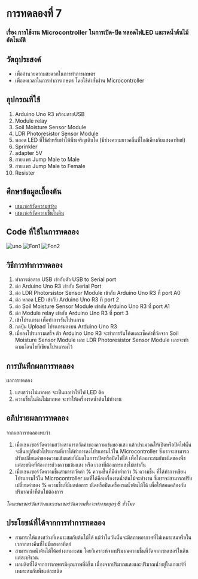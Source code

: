 # การทดลองที่ 7 
### เรื่อง การใช้งาน Microcontroller ในการเปิด-ปิด หลอดไฟLED และรดน้ำต้นไม้อัตโนมัติ  
## วัตถุประสงค์
* เพื่ออำนวยความสะดวกในการทำการเกษตร 
* เพื่อลดเวลาในการทำการเกษตร โดยใช้คำสั่งผ่าน Microcontroller 
## อุปกรณที่ใช้
1. Arduino Uno R3 พร้อมสายUSB 
2. Module relay
3. Soil Moisture Sensor Module
4. LDR Photoresistor Sensor Module
5. หลอด LED ที่ใช้สำหรับทำให้พืชเจริญเติบโต (มีช่วงความยาวคลื่นที่ใกล้เคียงกับแสงอาทิตย์)
6. Sprinkler
7. adapter 5V
8. สายเเพร Jump Male to Male
9. สายเเพร Jump Male to Female
10. Resister 
## ศึกษาข้อมูลเบื้องต้น
* [เซนเซอร์วัดความสว่าง](https://www.myarduino.net/article/210/%E0%B8%AA%E0%B8%AD%E0%B8%99%E0%B9%83%E0%B8%8A%E0%B9%89%E0%B8%87%E0%B8%B2%E0%B8%99-arduino-%E0%B9%80%E0%B8%8B%E0%B9%87%E0%B8%99%E0%B9%80%E0%B8%8B%E0%B8%AD%E0%B8%A3%E0%B9%8C%E0%B8%A7%E0%B8%B1%E0%B8%94%E0%B8%84%E0%B8%A7%E0%B8%B2%E0%B8%A1%E0%B8%AA%E0%B8%A7%E0%B9%88%E0%B8%B2%E0%B8%87%E0%B8%84%E0%B8%A7%E0%B8%B2%E0%B8%A1%E0%B9%80%E0%B8%82%E0%B9%89%E0%B8%A1%E0%B9%81%E0%B8%AA%E0%B8%87-%E0%B9%80%E0%B8%9B%E0%B8%B4%E0%B8%94%E0%B8%9B%E0%B8%B4%E0%B8%94%E0%B9%84%E0%B8%9F%E0%B8%95%E0%B8%B2%E0%B8%A1%E0%B9%81%E0%B8%AA%E0%B8%87)
* [เซนเซอร์วัดความชื้นในดิน](https://www.ab.in.th/article/10/%E0%B9%82%E0%B8%9B%E0%B8%A3%E0%B9%80%E0%B8%88%E0%B8%84%E0%B9%80%E0%B8%84%E0%B8%A3%E0%B8%B7%E0%B9%88%E0%B8%AD%E0%B8%87%E0%B8%A3%E0%B8%94%E0%B8%99%E0%B9%89%E0%B8%B3%E0%B8%95%E0%B9%89%E0%B8%99%E0%B9%84%E0%B8%A1%E0%B9%89%E0%B8%AD%E0%B8%B1%E0%B8%95%E0%B9%82%E0%B8%99%E0%B8%A1%E0%B8%B1%E0%B8%95%E0%B8%B4-%E0%B8%94%E0%B9%89%E0%B8%A7%E0%B8%A2-arduino-%E0%B8%A3%E0%B8%B2%E0%B8%84%E0%B8%B2%E0%B8%96%E0%B8%B9%E0%B8%81-%E0%B8%9E%E0%B8%A3%E0%B9%89%E0%B8%AD%E0%B8%A1-code-%E0%B8%95%E0%B8%B1%E0%B8%A7%E0%B8%AD%E0%B8%A2%E0%B9%88%E0%B8%B2%E0%B8%87)
## Code ที่ใช้ในการทดลอง
![uno](https://user-images.githubusercontent.com/80879716/113113006-08e34980-9234-11eb-88c3-a5896bf772e7.jpg)
![Fon1](https://user-images.githubusercontent.com/80879716/113112605-91adb580-9233-11eb-9366-8ca0bdef446b.jpg)
![Fon2](https://user-images.githubusercontent.com/80879716/113112614-93777900-9233-11eb-8ea0-71a5eeb48c25.jpg)
## วิธีการทำการทดลอง
1. ทำการต่อสาย USB เข้ากับตัว USB to Serial port
2. ต่อ Arduino Uno R3 เข้ากับ Serial Port
3. ต่อ LDR Photorsistor Sensor Module เข้ากับ Arduino Uno R3 ที่ port A0
4. ต่อ หลอด LED เข้ากับ Arduino Uno R3 ที่ port 2
5. ต่อ Soil Moisture Sensor Module เข้ากับ Arduino Uno R3 ที่ port A1
6. ต่อ Module relay เข้ากับ Arduino Uno R3 ที่ port 3
7. เข้าโปรเเกรม เพื่อทำการรันโปรเเกรม
8. กดปุ่ม Upload โปรเเกรมลงบน Arduino Uno R3
9. เมื่อลงโปรเเกรมเสร็จ ตัว Arduino Uno R3 จะทำการรันโค้ดเเละเช็คค่าที่วัดจาก Soil Moisture Sensor Module เเละ LDR Photoresistor Sensor Module เเละจะทำตามเงี่อนไขที่เขียนโปรเเกรมไว้  
## การบันทึกผลการทดลอง
ผลการทดลอง 
1. แสงสว่างไม่มากพอ จะเป็นผลทำให้ไฟ LED ติด 
2. ความชื้นในดินไม่มากพอ จะทำให้เครื่องรดน้ำต้นไม้ทำงาน
## อภิปรายผลการทดลอง
จากผลการทดลองพบว่า 
1. เมื่อเซนเซอร์วัดความสว่างสามารถวัดค่าของความเข้มของแสง แล้วประมวณให้เปิดหรือปิดไฟนั้น จะขึ้นอยู่กับตัวโปรแกรมที่เราได้ทำการลงโปรแกรมไว้ใน Microcontroller ซึ่งเราจะสามารถปรับเปลี่ยนค่าของความเข้มแสงที่มีผลในการเปิดหรือปิดไฟได้ เพื่อให้เหมาะสมกับชนิดของพืชแต่ละชนิดที่ต้องการช่วงความเข้มแสง หรือ เวลาที่ต้องการแสงไม่เท่ากัน 
2. เมื่อเซนเซอร์วัดความชื้นสามารถวัดค่า % ความชื้นที่มีค่าต่ำกว่า % ความชื้น ที่ได้ทำการเขียนโปรแกรมไว้ใน Microcontroller ผลที่ได้คือเครื่องรดน้ำต้นไม้จะทำงาน ซึ่งเราจะสามารถปรับเปลี่ยนค่าของ % ความชื้นที่มีผลต่อการ ปเิดหรือปิดเครื่องรดน้ำต้นไม้ได้ เพื่อให้สอดคล้องกับปริมาณน้ำที่ต้นไม้ต้องการ

*โดยเซนเซอร์วัดสว่างและเซนเซอร์วัดความชื้นจะทำงานทุกๆ 6 ชั่วโมง*
## ประโยชน์ที่ได้จากการทำการทดลอง
* สามารถให้แสงสว่างที่เหมาะสมกับต้นไม้ได้ แม้ว่าในวันนั้นจะมีสภาพอากาศที่ไม่เหมาะสมหรือในเวลากลางคืนที่ไม่มีแสงอาทิตย์
* สามารถรดน้ำต้นไม้ได้อย่างเหมาะสม โดยวิเคราะห์จากปริมาณความชื้นที่วัดจากเซนเซอร์ในดินแต่ละบริเวณ 
* ผลผลิตที่ได้จากการเกษตรมีคุณภาพที่ดีขึ้น เนื่องจากปริมาณแสงและปริมาณน้ำอยู่ในเกณฑ์ที่เหมาะสมกับพืชแต่ละชนิด



